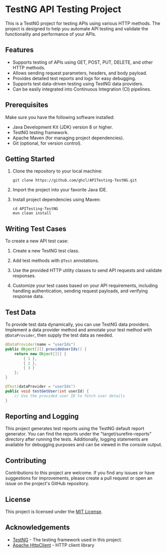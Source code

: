 # TestNG API Testing Project

This is a TestNG project for testing APIs using various HTTP methods. The project is designed to help you automate API testing and validate the functionality and performance of your APIs.

## Features

- Supports testing of APIs using GET, POST, PUT, DELETE, and other HTTP methods.
- Allows sending request parameters, headers, and body payload.
- Provides detailed test reports and logs for easy debugging.
- Supports test data-driven testing using TestNG data providers.
- Can be easily integrated into Continuous Integration (CI) pipelines.

## Prerequisites

Make sure you have the following software installed:

- Java Development Kit (JDK) version 8 or higher.
- TestNG testing framework.
- Apache Maven (for managing project dependencies).
- Git (optional, for version control).

## Getting Started

1. Clone the repository to your local machine:

   ```
   git clone https://github.com/ghzl/APITesting-TestNG.git
   ```

2. Import the project into your favorite Java IDE.

3. Install project dependencies using Maven:

   ```
   cd APITesting-TestNG
   mvn clean install
   ```

## Writing Test Cases

To create a new API test case:

1. Create a new TestNG test class.

2. Add test methods with `@Test` annotations.

3. Use the provided HTTP utility classes to send API requests and validate responses.

4. Customize your test cases based on your API requirements, including handling authentication, sending request payloads, and verifying response data.

## Test Data

To provide test data dynamically, you can use TestNG data providers. Implement a data provider method and annotate your test method with `@DataProvider`, then supply the test data as needed.

```java
@DataProvider(name = "userIds")
public Object[][] provideUserIds() {
    return new Object[][] {
        { 1 },
        { 2 },
        { 3 }
    };
}

@Test(dataProvider = "userIds")
public void testGetUser(int userId) {
    // Use the provided user ID to fetch user details
}
```

## Reporting and Logging

This project generates test reports using the TestNG default report generator. You can find the reports under the "target/surefire-reports" directory after running the tests. Additionally, logging statements are available for debugging purposes and can be viewed in the console output.

## Contributing

Contributions to this project are welcome. If you find any issues or have suggestions for improvements, please create a pull request or open an issue on the project's GitHub repository.

## License

This project is licensed under the [MIT License](LICENSE.md).

## Acknowledgements

- [TestNG](https://testng.org) - The testing framework used in this project.
- [Apache HttpClient](https://hc.apache.org/httpcomponents-client-ga/) - HTTP client library
